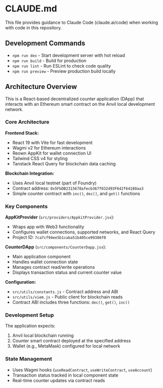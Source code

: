 # CLAUDE.md

This file provides guidance to Claude Code (claude.ai/code) when working with code in this repository.

## Development Commands

- `npm run dev` - Start development server with hot reload
- `npm run build` - Build for production
- `npm run lint` - Run ESLint to check code quality
- `npm run preview` - Preview production build locally

## Architecture Overview

This is a React-based decentralized counter application (DApp) that interacts with an Ethereum smart contract on the Anvil local development network.

### Core Architecture

**Frontend Stack:**
- React 19 with Vite for fast development
- Wagmi v2 for Ethereum interactions
- Reown AppKit for wallet connection UI
- Tailwind CSS v4 for styling
- Tanstack React Query for blockchain data caching

**Blockchain Integration:**
- Uses Anvil local testnet (part of Foundry)
- Contract address: `0x5FbDB2315678afecb367f032d93F642f64180aa3`
- Simple counter contract with `inc()`, `dec()`, and `get()` functions

### Key Components

**AppKitProvider** (`src/providers/AppkitProvider.jsx`):
- Wraps app with Web3 functionality
- Configures wallet connections, supported networks, and React Query
- Project ID: `7ca7cf94ee5b1caba51b405ce99386f0`

**CounterDApp** (`src/components/CounterDapp.jsx`):
- Main application component
- Handles wallet connection state
- Manages contract read/write operations
- Displays transaction status and current counter value

**Configuration:**
- `src/utils/constants.js` - Contract address and ABI
- `src/utils/viem.js` - Public client for blockchain reads
- Contract ABI includes three functions: `dec()`, `get()`, `inc()`

### Development Setup

The application expects:
1. Anvil local blockchain running
2. Counter smart contract deployed at the specified address
3. Wallet (e.g., MetaMask) configured for local network

### State Management

- Uses Wagmi hooks (`useReadContract`, `useWriteContract`, `useAccount`)
- Transaction status tracked in local component state
- Real-time counter updates via contract reads
